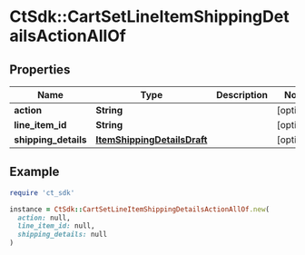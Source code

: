 # CtSdk::CartSetLineItemShippingDetailsActionAllOf

## Properties

| Name | Type | Description | Notes |
| ---- | ---- | ----------- | ----- |
| **action** | **String** |  | [optional] |
| **line_item_id** | **String** |  | [optional] |
| **shipping_details** | [**ItemShippingDetailsDraft**](ItemShippingDetailsDraft.md) |  | [optional] |

## Example

```ruby
require 'ct_sdk'

instance = CtSdk::CartSetLineItemShippingDetailsActionAllOf.new(
  action: null,
  line_item_id: null,
  shipping_details: null
)
```


